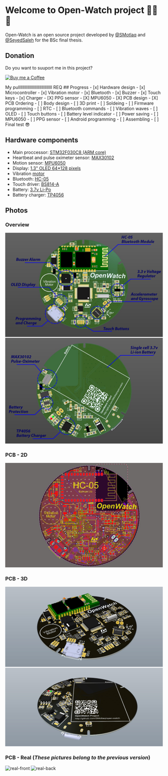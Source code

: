 # Welcome to Open-Watch project ✋🏻😃
Open-Watch is an open source project developed by [@SMotlaq](http://github.com/SMotlaq) and [@SeyedSaleh](http://github.com/seyedsaleh) for the BSc final thesis.

## Donation
Do you want to suuport me in this project?

<p align="left">
  <a href="http://smotlaq.ir/LQgQF">
  <img src="https://raw.githubusercontent.com/SMotlaq/LoRa/master/bmc.png" width="200" alt="Buy me a Coffee"/>
  </a>
</p>
My pullllllllllllllllllllllllllllllll REQ
## Progress
- [x] Hardware design
  - [x] Microcontroller
  - [x] Vibration motor
  - [x] Bluetooth
  - [x] Buzzer
  - [x] Touch keys
  - [x] Charger
  - [X] PPG sensor
  - [X] MPU6050
- [X] PCB design
- [X] PCB Ordering
- [ ] Body design
- [ ] 3D print
- [ ] Soldeing
- [ ] Firmware programming
  - [ ] RTC
  - [ ] Bluetooth commands
  - [ ] Vibration waves
  - [ ] OLED
  - [ ] Touch buttons
  - [ ] Battery level indicator
  - [ ] Power saving
  - [ ] MPU6050
  - [ ] PPG sensor
- [ ] Android programming
- [ ] Assembling
- [ ] Final test 😎

## Hardware components
 * Main proccessor: [STM32F030C8 (ARM core)](https://www.javanelec.com/Shops/ProductDetail/24347)
 * Heartbeat and pulse oximeter sensor: [MAX30102](https://www.aliexpress.com/item/1005001863759524.html?spm=a2g0o.productlist.0.0.6b035ffbNirD5e&algo_pvid=579c2689-3578-4e82-948e-484fa9c52af9&algo_exp_id=579c2689-3578-4e82-948e-484fa9c52af9-0)
 * Motion sensor: [MPU6050](http://skytech.ir/product_details.aspx?ID_Parts=2830&MPU6050)
 * Display: [1.3" OLED 64*128 pixels](http://skytech.ir/product_details.aspx?ID_Parts=2006&1.3-inch-I2C-OLED-SSD1306-Module)
 * Vibration [motor](https://www.javanelec.com/Shops/ProductDetail/38512)
 * Bluetooth: [HC-05](https://www.javanelec.com/Shops/ProductDetail/30407)
 * Touch driver: [BS814-A](https://micromodern.ir/shop/touch-key-ic/bs814a-1-msop10/)
 * Battery: [3.7v Li-Po](https://micmodshop.ir/eshop/battery-products/batteries/battery-lithium-polymer-3-7v-400mah-custom-00/)
 * Battery charger: [TP4056](http://skytech.ir/product_details.aspx?ID_Parts=9929&TP4056%20SOP8)

## Photos

### Overview
![overview-front](photos/Pic38.jpg?raw=true "Overview - Front")
![overview-back](photos/Pic39.jpg?raw=true "Overview - Back")
### PCB - 2D
![2D](photos/Pic33.jpg?raw=true "2D view of main PCB - both layers")
### PCB - 3D
![3D-front](photos/Pic36.jpg?raw=true "3D view of main PCB - front")
![3D-back](photos/Pic37.jpg?raw=true "3D view of main PCB - back")
### PCB - Real (***These pictures belong to the previous version***)
![real-front](photos/Pic32.jpg?raw=true "Real PCB view - front")
![real-back](photos/Pic31.jpg?raw=true "Real PCB view - back")
